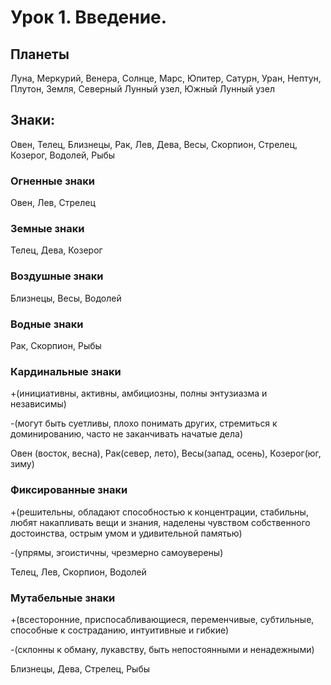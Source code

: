 # Урок 1. Введение.

## Планеты
Луна, Меркурий, Венера, Солнце, Марс, Юпитер, Сатурн, Уран, Нептун, Плутон, Земля, Северный Лунный узел, Южный Лунный узел

## Знаки:
Овен, Телец, Близнецы, Рак, Лев, Дева, Весы, Скорпион, Стрелец, Козерог, Водолей, Рыбы

### Огненные знаки
Овен, Лев, Стрелец

### Земные знаки
Телец, Дева, Козерог

### Воздушные знаки
Близнецы, Весы, Водолей

### Водные знаки
Рак, Скорпион, Рыбы

### Кардинальные знаки 
+(инициативны, активны, амбициозны, полны энтузиазма и независимы)

-(могут быть суетливы, плохо понимать других, стремиться к доминированию, часто не заканчивать начатые дела)

Овен (восток, весна), Рак(север, лето), Весы(запад, осень), Козерог(юг, зиму)

### Фиксированные знаки
+(решительны, обладают способностью к концентрации, стабильны, любят накапливать вещи и знания, наделены чувством собственного достоинства, острым умом и удивительной памятью)

-(упрямы, эгоистичны, чрезмерно самоуверены)

Телец, Лев, Скорпион, Водолей

### Мутабельные знаки
+(всесторонние, приспосабливающиеся, переменчивые, субтильные, способные к состраданию, интуитивные и гибкие)

-(склонны к обману, лукавству, быть непостоянными и ненадежными)

Близнецы, Дева, Стрелец, Рыбы










